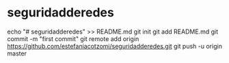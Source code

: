 # seguridadderedes
echo "# seguridadderedes" >> README.md
git init
git add README.md
git commit -m "first commit"
git remote add origin https://github.com/estefaniacotzomi/seguridadderedes.git
git push -u origin master
                

